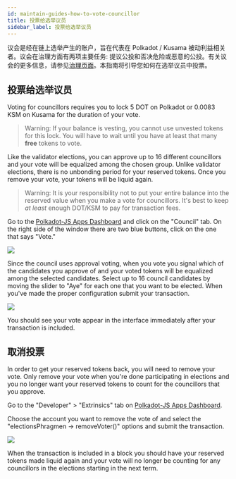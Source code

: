 ```yaml
---
id: maintain-guides-how-to-vote-councillor
title: 投票给选举议员
sidebar_label: 投票给选举议员
---
```


议会是经在链上选举产生的账户，旨在代表在 Polkadot / Kusama 被动利益相关者。议会在治理方面有两项主要任务: 提议公投和否决危险或恶意的公投。有关议会的更多信息，请参见[治理页面](learn-governance#council)。本指南将引导您如何在选举议员中投票。

## 投票给选举议员

Voting for councillors requires you to lock 5 DOT on Polkadot or 0.0083 KSM on Kusama for the duration of your vote.

> Warning: If your balance is vesting, you cannot use unvested tokens for this lock. You will have to wait until you have at least that many **free** tokens to vote.

Like the validator elections, you can approve up to 16 different councillors and your vote will be equalized among the chosen group. Unlike validator elections, there is no unbonding period for your reserved tokens. Once you remove your vote, your tokens will be liquid again.

> Warning: It is your responsibility not to put your entire balance into the reserved value when you make a vote for councillors. It's best to keep _at least_ enough DOT/KSM to pay for transaction fees.

Go to the [Polkadot-JS Apps Dashboard](https://polkadot.js.org/apps) and click on the "Council" tab. On the right side of the window there are two blue buttons, click on the one that says "Vote."

![](assets/council/vote.png)

Since the council uses approval voting, when you vote you signal which of the candidates you approve of and your voted tokens will be equalized among the selected candidates. Select up to 16 council candidates by moving the slider to "Aye" for each one that you want to be elected. When you've made the proper configuration submit your transaction.

![](assets/council/vote_for_yourself.png)

You should see your vote appear in the interface immediately after your transaction is included.

## 取消投票

In order to get your reserved tokens back, you will need to remove your vote. Only remove your vote when you're done participating in elections and you no longer want your reserved tokens to count for the councillors that you approve.

Go to the "Developer" > "Extrinsics" tab on [Polkadot-JS Apps Dashboard](https://polkadot.js.org/apps).

Choose the account you want to remove the vote of and select the "electionsPhragmen -> removeVoter()" options and submit the transaction.

![](assets/council/polkadotjs_removeVoter.png)

When the transaction is included in a block you should have your reserved tokens made liquid again and your vote will no longer be counting for any councillors in the elections starting in the next term.

